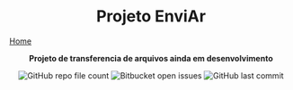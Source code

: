 <h1 align="center"> Projeto EnviAr </h1>

<a href="https://licashsg.github.io/ProgEnviAr">Home</a> </h1>

<p align="center" > <strong>Projeto de transferencia de arquivos ainda em desenvolvimento</strong></p>

<div align="center">

<img alt="GitHub repo file count" src="https://img.shields.io/github/directory-file-count/LicasHSG/ProgEnviAr?color=a">
<img alt="Bitbucket open issues" src="https://img.shields.io/bitbucket/issues/LicasHSG/ProgEnviAr?style=plastic">
<img alt="GitHub last commit" src="https://img.shields.io/github/last-commit/LicasHSG/ProgEnviAr?style=plastic">
  
</div>
